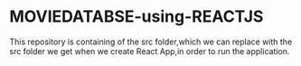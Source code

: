 # MOVIEDATABSE-using-REACTJS
This repository is containing of the src folder,which we can replace with the src folder we get when we create React App,in order to run the application.
